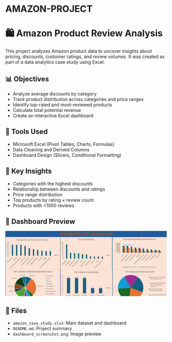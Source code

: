 # AMAZON-PROJECT
# 🛍️ Amazon Product Review Analysis

This project analyzes Amazon product data to uncover insights about pricing, discounts, customer ratings, and review volumes. It was created as part of a data analytics case study using Excel.

## 📊 Objectives

- Analyze average discounts by category
- Track product distribution across categories and price ranges
- Identify top-rated and most-reviewed products
- Calculate total potential revenue
- Create an interactive Excel dashboard

## 🧰 Tools Used

- Microsoft Excel (Pivot Tables, Charts, Formulas)
- Data Cleaning and Derived Columns
- Dashboard Design (Slicers, Conditional Formatting)

## 📎 Key Insights

- Categories with the highest discounts
- Relationship between discounts and ratings
- Price range distribution
- Top products by rating × review count
- Products with <1000 reviews

## 📸 Dashboard Preview

![Dashboard](https://github.com/Onuosa0702/AMAZON-PROJECT/blob/main/Screenshot%202025-07-04%20231404.png)

## 📁 Files

- `amazon_case_study.xlsx`: Main dataset and dashboard
- `README.md`: Project summary
- `dashboard_screenshot.png`: Image preview
